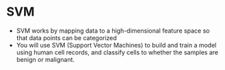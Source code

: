 # SVM
- SVM works by mapping data to a high-dimensional feature space so that data points can be categorized
- You will use SVM (Support Vector Machines) to build and train a model using human cell records, and classify cells to whether the samples are benign or malignant.

